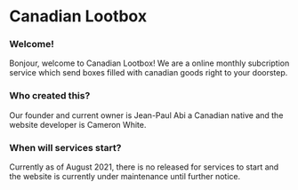 # Canadian Lootbox

### Welcome!
Bonjour, welcome to Canadian Lootbox! We are a online monthly subcription service which send boxes filled with canadian goods right to your doorstep. 

### Who created this?
Our founder and current owner is Jean-Paul Abi a Canadian native and the website developer is Cameron White.

### When will services start?
Currently as of August 2021, there is no released for services to start and the website is currently under maintenance until further notice.
